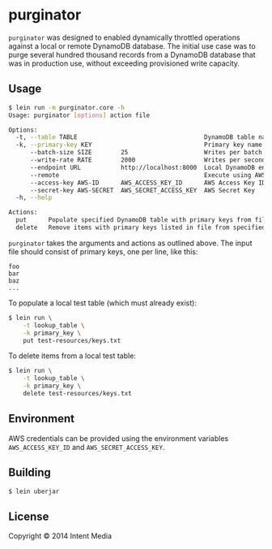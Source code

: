 # purginator

`purginator` was designed to enabled dynamically throttled operations against a
local or remote DynamoDB database. The initial use case was to purge several
hundred thousand records from a DynamoDB database that was in production use,
without exceeding provisioned write capacity.

## Usage

```bash
$ lein run -m purginator.core -h
Usage: purginator [options] action file

Options:
  -t, --table TABLE                                   DynamoDB table name
  -k, --primary-key KEY                               Primary key name
      --batch-size SIZE        25                     Writes per batch
      --write-rate RATE        2000                   Writes per second
      --endpoint URL           http://localhost:8000  Local DynamoDB endpoint
      --remote                                        Execute using AWS environment variables against a remote DynamoDB instance
      --access-key AWS-ID      AWS_ACCESS_KEY_ID      AWS Access Key ID
      --secret-key AWS-SECRET  AWS_SECRET_ACCESS_KEY  AWS Secret Key
  -h, --help

Actions:
  put      Populate specified DynamoDB table with primary keys from file
  delete   Remove items with primary keys listed in file from specified DynamoDB table
```

`purginator` takes the arguments and actions as outlined above. The input file should consist of primary keys, one per line, like this:

```text
foo
bar
baz
...
```

To populate a local test table (which must already exist):

```bash
$ lein run \
    -t lookup_table \
    -k primary_key \
    put test-resources/keys.txt
```

To delete items from a local test table:

```bash
$ lein run \
    -t lookup_table \
    -k primary_key \
    delete test-resources/keys.txt
```

## Environment

AWS credentials can be provided using the environment variables `AWS_ACCESS_KEY_ID` and `AWS_SECRET_ACCESS_KEY`.

## Building

```bash
$ lein uberjar
```


## License

Copyright © 2014 Intent Media
